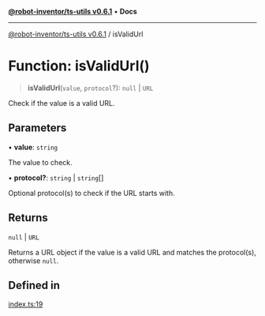 [**@robot-inventor/ts-utils v0.6.1**](../README.md) • **Docs**

***

[@robot-inventor/ts-utils v0.6.1](../README.md) / isValidUrl

# Function: isValidUrl()

> **isValidUrl**(`value`, `protocol`?): `null` \| `URL`

Check if the value is a valid URL.

## Parameters

• **value**: `string`

The value to check.

• **protocol?**: `string` \| `string`[]

Optional protocol(s) to check if the URL starts with.

## Returns

`null` \| `URL`

Returns a URL object if the value is a valid URL and matches the protocol(s), otherwise `null`.

## Defined in

[index.ts:19](https://github.com/Robot-Inventor/ts-utils/blob/ad578980a74251c5f6891ef567f8014ddb560d8a/src/index.ts#L19)
